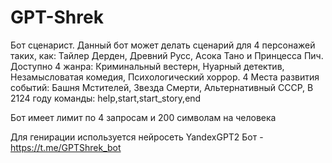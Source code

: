 # GPT-Shrek
Бот сценарист. Данный бот может делать сценарий для 4 персонажей таких, как: Тайлер Дерден, Древний Русс, Асока Тано и Принцесса Пич. Доступно 4 жанра: Криминальный вестерн, Нуарный детектив, Незамысловатая комедия, Психологический хоррор. 4 Места развития событий: Башня Мстителей, Звезда Смерти, Альтернативный СССР, В 2124 году
команды: help,start,start_story,end

Бот имеет лимит по 4 запросам и 200 символам на человека

Для генирации используется нейросеть YandexGPT2
Бот - https://t.me/GPTShrek_bot
